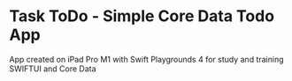 # Task ToDo - Simple Core Data Todo App 
App created on iPad Pro M1 with Swift Playgrounds 4 for study and training SWIFTUI and Core Data
